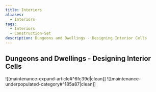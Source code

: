 ```yaml
---
title: Interiors
aliases:
  - Interiors
tags:
  - Interiors
  - Construction-Set
description: Dungeons and Dwellings - Designing Interior Cells
---
```

## Dungeons and Dwellings - Designing Interior Cells

![[maintenance-expand-article#^6fc39d|clean]]
![[maintenance-underpopulated-category#^185a87|clean]]